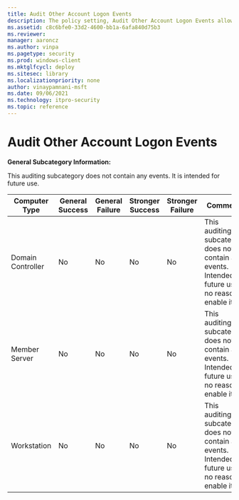 ```yaml
---
title: Audit Other Account Logon Events 
description: The policy setting, Audit Other Account Logon Events allows you to audit events when generated by responses to credential requests for certain kinds of user logons.
ms.assetid: c8c6bfe0-33d2-4600-bb1a-6afa840d75b3
ms.reviewer: 
manager: aaroncz
ms.author: vinpa
ms.pagetype: security
ms.prod: windows-client
ms.mktglfcycl: deploy
ms.sitesec: library
ms.localizationpriority: none
author: vinaypamnani-msft
ms.date: 09/06/2021
ms.technology: itpro-security
ms.topic: reference
---
```


# Audit Other Account Logon Events

**General Subcategory Information:**

This auditing subcategory does not contain any events. It is intended for future use.

| Computer Type     | General Success | General Failure | Stronger Success | Stronger Failure | Comments                                                                                                                   |
|-------------------|-----------------|-----------------|------------------|------------------|----------------------------------------------------------------------------------------------------------------------------|
| Domain Controller | No              | No              | No               | No               | This auditing subcategory does not contain any events. Intended for future use, no reason to enable it. |
| Member Server     | No              | No              | No               | No               | This auditing subcategory does not contain any events. Intended for future use, no reason to enable it. |
| Workstation       | No              | No              | No               | No               | This auditing subcategory does not contain any events. Intended for future use, no reason to enable it. |

